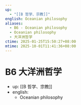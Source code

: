 ```yaml
---
up:
  - "[[B 哲学、宗教]]"
english: Oceanian philosophy
aliases:
  - B6 - Oceanian philosophy
  - Oceanian philosophy
  - 大洋洲哲学
ctime: 2025-01-25T15:50:27+08:00
mtime: 2025-10-01T11:41:36+08:00
---
```


# B6 大洋洲哲学

- up: [[B 哲学、宗教]]
- english:
	- Oceanian philosophy
